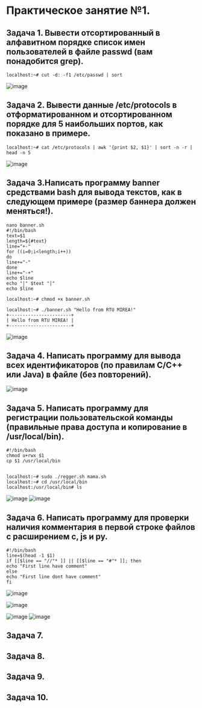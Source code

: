# Практическое занятие №1.
## Задача 1. Вывести отсортированный в алфавитном порядке список имен пользователей в файле passwd (вам понадобится grep).
```
localhost:~# cut -d: -f1 /etc/passwd | sort

```
![image](https://github.com/user-attachments/assets/82dcd8df-c90a-44fc-a288-74bc0962d1b3)

## Задача 2. Вывести данные /etc/protocols в отформатированном и отсортированном порядке для 5 наибольших портов, как показано в примере.

```
localhost:~# cat /etc/protocols | awk '{print $2, $1}' | sort -n -r | head -n 5
```
![image](https://github.com/user-attachments/assets/fdfc1df1-b199-40ec-85f7-2fd9305844ae)

## Задача 3.Написать программу banner средствами bash для вывода текстов, как в следующем примере (размер баннера должен меняться!).

```
nano banner.sh                                          
#!/bin/bash
text=$1
length=${#text}
line="+-"
for ((i=0;i<length;i++))
do
line+="-"
done
line+="-+"
echo $line
echo "|" $text "|"
echo $line

localhost:~# chmod +x banner.sh

localhost:~# ./banner.sh "Hello from RTU MIREA!"
+-----------------------+
| Hello from RTU MIREA! |
+-----------------------+
```
![image](https://github.com/user-attachments/assets/8d49077b-a5da-495d-abc7-e07b8c6fa2f3)

## Задача 4. Написать программу для вывода всех идентификаторов (по правилам C/C++ или Java) в файле (без повторений).
![image](https://github.com/user-attachments/assets/81cf4e87-bc5a-4b69-982f-96d06b6ce620)


## Задача 5. Написать программу для регистрации пользовательской команды (правильные права доступа и копирование в /usr/local/bin).

```
#!/bin/bash
chmod u+rwx $1
cp $1 /usr/local/bin


localhost:~# sudo ./regger.sh mama.sh
localhost:~# cd /usr/local/bin
localhost:/usr/local/bin# ls
```
![image](https://github.com/user-attachments/assets/a0c1f520-1429-46a0-bc01-5a13ed0f2d12)
![image](https://github.com/user-attachments/assets/58f33e4c-aa39-4b5c-822f-fc8e9ec5ad5c)

## Задача 6. Написать программу для проверки наличия комментария в первой строке файлов с расширением c, js и py.
```
#!/bin/bash
line=$(head -1 $1)
if [[$line == "//"* ]] || [[$line == "#"* ]]; then
echo "First line have comment"
else
echo "First line dont have comment"
fi
```
![image](https://github.com/user-attachments/assets/d1457d26-5bb6-4685-91a8-b8a7ecdbcc00)

![image](https://github.com/user-attachments/assets/24b5a33b-ca09-43cd-9fc5-19e9e8c484cf)

![image](https://github.com/user-attachments/assets/01f2c3dd-71b6-44db-b128-7cbf9d77aef7)
![image](https://github.com/user-attachments/assets/06976972-00f8-451c-b36e-6793d7f6804a)



## Задача 7.



## Задача 8.



## Задача 9.


## Задача 10.

